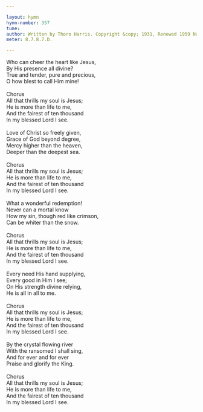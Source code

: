 ```yaml
---

layout: hymn
hymn-number: 357
tune: 
author: Written by Thoro Harris. Copyright &copy; 1931, Renewed 1959 Nazarene Publishing House (admin. by Music Services) All Rights Reserved. SESAC. Used by permission.
meter: 8.7.8.7.D.

---
```

Who can cheer the heart like Jesus,<br>By His presence all divine?<br>True and tender, pure and precious,<br>O how blest to call Him mine!<br><br>Chorus<br>All that thrills my soul is Jesus;<br>He is more than life to me,<br>And the fairest of ten thousand<br>In my blessed Lord I see.<br><br>Love of Christ so freely given,<br>Grace of God beyond degree,<br>Mercy higher than the heaven,<br>Deeper than the deepest sea.<br><br>Chorus<br>All that thrills my soul is Jesus;<br>He is more than life to me,<br>And the fairest of ten thousand<br>In my blessed Lord I see.<br><br>What a wonderful redemption!<br>Never can a mortal know<br>How my sin, though red like crimson,<br>Can be whiter than the snow.<br><br>Chorus<br>All that thrills my soul is Jesus;<br>He is more than life to me,<br>And the fairest of ten thousand<br>In my blessed Lord I see.<br><br>Every need His hand supplying,<br>Every good in Him I see;<br>On His strength divine relying,<br>He is all in all to me.<br><br>Chorus<br>All that thrills my soul is Jesus;<br>He is more than life to me,<br>And the fairest of ten thousand<br>In my blessed Lord I see.<br><br>By the crystal flowing river<br>With the ransomed I shall sing,<br>And for ever and for ever<br>Praise and glorify the King.<br><br>Chorus<br>All that thrills my soul is Jesus;<br>He is more than life to me,<br>And the fairest of ten thousand<br>In my blessed Lord I see.<br><br><br>
